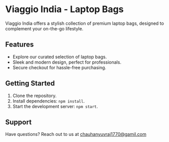 # Viaggio India - Laptop Bags

Viaggio India offers a stylish collection of premium laptop bags, designed to complement your on-the-go lifestyle.

## Features

- Explore our curated selection of laptop bags.
- Sleek and modern design, perfect for professionals.
- Secure checkout for hassle-free purchasing.

## Getting Started

1. Clone the repository.
2. Install dependencies: `npm install`.
3. Start the development server: `npm start`.

## Support

Have questions? Reach out to us at chauhanyuvraj1770@gamil.com

